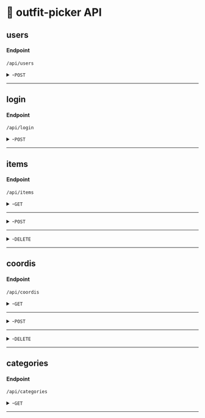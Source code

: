 
# 👗 outfit-picker API

## users

#### Endpoint
```http
/api/users
```
<details>
 <summary>-<code>POST</code> </summary>

##### Description
사용자가 회원 가입을 요청합니다.

##### Request

> | id **필수**<br>(유저아이디) |  password **필수** <br>(유저 비밀번호)  |  name **필수** <br>(유저 이름)  | birthday **필수** <br> (유저 생일)  | phoneNumber **필수**  <br>(유저 전화번호) | gender <br>(유저 성별) 
> |----------|----------|-----------|----------|----------|-----------|
> | string     |  string | string   |string     |  string | int (*0 = male,1 = female*)  |

##### Example JSON
```json
        {  
             "id":"yaho", 
             "password":"lululala123", 
             "name":"박유진",
             "birthday":"19961204",
             "phoneNumber":"010-1234-5678", 
             "gender":1
        }
```
> 
##### Responses

> | http code  | case|response     |
> |--------------------------|-----------------------------------|-------------------------|
> | `200`         |        | |
> | `400`         | 필수 입력값 누락|"status":  "error","message": "필수 입력값을 입력해주세요."|
> |          |   ID 중복     |  "status":  "error","message": "id가 중복되었습니다." |
> | `500`         |        | "status":  "error","message": "서버에서 문제가 발생했습니다. 잠시 후에 다시 시도해주세요."|
</details>

------------------------------------------------------------------------------------------

## login

#### Endpoint
```http
/api/login
```
<details>
 <summary>-<code>POST</code> </summary>

##### Description
사용자가 인증을 위해 로그인을 수행합니다.

##### Request

> | id (유저아이디) **필수** |  password (유저 비밀번호) **필수** |  
> |----------|----------|
> | string     |  string |

##### Example JSON
```json
{  
  "id":"yaho", 
  "password":"lululala123"
}
```
> 
##### Responses

> | http code  | case|response     |
> |--------------------------|-----------------------------------|-------------------------|
> | `200`         |        | |
> | `400`         | 필수 입력값 누락|"status":  "error","message": "잘못된 요청입니다. 올바른 데이터를 제공해주세요."|
> |         |   id 불일치     |  "status":  "error","message": "잘못된 로그인 정보입니다. 다시 시도해주세요."|
> |         |   password 불일치     | "status":  "error","message": "잘못된 로그인 정보입니다. 다시 시도해주세요." |
</details>

------------------------------------------------------------------------------------------

## items

#### Endpoint
```http
/api/items
```

<details>
 <summary>-<code>GET</code> </summary>

##### Description
자신의 옷장에 추가한 전체 의류 아이템을 확인합니다.

##### Responses

> | itemId (아이템 아이디)  |  itemName (아이템의 이름)    | category   (아이템 분류) | image (아이템 사진) | 
> |----------|----------|-----------|----------|
> |int| string     |  string | string   |

##### Example JSON
```json
[
  {
    "itemId":1,
    "itemName":"기모후드",
    "category":"아우터",
    "image":"https://img.icons8.com/?size=80&id=mw8n5jxdoKlM&format=png"
  }
]
```
</details>

------------------------------------------------------------------------------------------
<details>
 <summary>-<code>POST</code> </summary>

##### Description
사용자의 옷장에 아이템을 추가합니다. 

##### Request

> | item name (추가할 아이템의 이름)  |  category (아이템의 분류)    | image    (아이템 사진 *url*) | 
> |----------|----------|-----------|
> | string     |  string | string   |

##### Example JSON
```json
{
  "itemName":"기모후드",
  "category":"아우터",
  "image":"https://img.icons8.com/?size=80&id=mw8n5jxdoKlM&format=png"
}
```
> 
##### Responses

> | http code  | response     |
> |--------------------------|-----------------------------------|
> | `200`         |        |
> | `400`         | "status": "error", "message": "Invalid request. Please provide valid data for clothing registration."|



</details>

------------------------------------------------------------------------------------------

<details>
 <summary>-<code>DELETE</code> </summary>

##### Description
사용자의 옷장에서 선택한 아이템을 제거합니다.

##### Request

> | id (제거할 아이템 번호) |
> |----------|
> | semantics |

##### Example URL
```HTTP
http://localhost:8080/api/items/4
```
> 
##### Responses

> | http code  | response     |
> |--------------------------|-----------------------------------|
> | `200`         |        |
> | `400`         | "status": "error", "message": "Invalid request. Please provide valid data for clothing registration."|

</details>

------------------------------------------------------------------------------------------




## coordis

#### Endpoint
```http
/api/coordis
```

<details>
 <summary>-<code>GET</code> </summary>

##### Description
사용자가 원하는 연도와 월에 대해 착용한 코디 목록을 조회할 수 있습니다. 연도와 월을 함께 지정하여 *해당 월에 착용한 코디 목록만을 반환합니다.*

##### Request

> | month (검색할 월)  |  year (검색할 연도)   | 
> |----------|----------|
> |query (*1월은 "01",12월은 "12"*)| query (*"2024", "2025"*) |

##### Example URL
```HTTP
http://localhost:8080/api/coordis?year=2024&month=04
```

##### Responses

>| http code  | case|response     |
> |--------------------------|-----------------------------------|-------------------------|
> | `200`         |        ||

>| id (목록 번호)  |  data (날짜)    | photo  (코디 사진) | temperature (기온) | weather (날씨)|
> |----------|----------|-----------|----------|----------|
> |int| string     |  string |int   |int|

##### Example JSON
```json
[
  {
    "id":1,
    "date":"2024-03-18",
    "photo":"https://img.icons8.com/?size=80&id=mw8n5jxdoKlM&format=png",
    "temperature" :10,
    "weather" :1
  },
  {
    "id":6,
    "date":"2024-03-24",
    "photo":"https://img.icons8.com/?size=80&id=mw8n5jxdoKlM&format=png",
    "temperature":15,
    "weather":0
  }
]
```

> | http code  | case|response     |
> |--------------------------|-----------------------------------|-------------------------|
> | `404`         | 조건에 해당하는 행이 없을 경우 | "status":  "error","message": "해당하는 날짜의 코디가 없습니다."|
> | `500`         |        | "status":  "error","message": "서버에서 문제가 발생했습니다. 잠시 후에 다시 시도해주세요."|


</details>

------------------------------------------------------------------------------------------

<details>
 <summary>-<code>POST</code> </summary>

##### Description
사용자가 착용한 옷 사진을 업로드하고 이를 날짜, 기온, 날씨와 함께 기록합니다.

##### Request

> | data (날짜) **필수** |  image (코디 사진) **필수** |  temperature (기온) | weather (날씨) **필수** |
> |----------|----------|-----------|----------|
> | string     |  string | int   |int (*0 = 맑음, 1 = 흐림, 2 = 비, 3 = 눈*)  |

##### Example JSON
```json
  {  
    "date" :"2024-03-24", 
    "photo":"https://img.icons8.com/?size=80&id=mw8n5jxdoKlM&format=png", 
    "temperature":"16", 
    "weather":1
  }
```
> 
##### Responses

> | http code  | case|response     |
> |--------------------------|-----------------------------------|-------------------------|
>|`200`| | |
> | `400`         | 필수 입력 값 누락 | "status":  "error","message": "필수 입력값을 입력해주세요."|
> | `500`         |        | "status":  "error","message": "서버에서 문제가 발생했습니다. 잠시 후에 다시 시도해주세요."|



</details>

------------------------------------------------------------------------------------------

<details>
 <summary>-<code>DELETE</code> </summary>

##### Description
사용자의 코디 기록에서 해당하는 정보를 삭제합니다.

##### Request

> | id (제거할 코디 번호) |
> |----------|
> | semantics |

##### Example URL
```HTTP
http://localhost:8080/api/coordis/4
```
> 
##### Responses

> | http code  | case|response     |
> |--------------------------|-----------------------------------|-------------------------|
>|`200`| | |
> | `400`         |  | "status":  "error","message": "해당하는 ID를 찾을 수 없습니다." |
> | `500`         |        | "status":  "error","message": "서버에서 문제가 발생했습니다. 잠시 후에 다시 시도해주세요."|


</details>

------------------------------------------------------------------------------------------


## categories

#### Endpoint
```http
/api/categories
```

<details>
 <summary>-<code>GET</code> </summary>

##### Description
카테고리 리스트를 전달합니다.

##### Responses

> | id (카테고리 번호)  |  name (카테고리이름)    | 
> |----------|----------|
> |int| string     |

##### Example JSON
```json
[
  {
    "id":1,
    "name":"아우터"
  },
  {
    "id":2,
    "name":"상의"
  },
  {
    "id":3,
    "name":"하의"
  }
]
```

</details>

------------------------------------------------------------------------------------------

